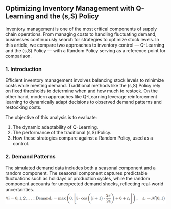 ## Optimizing Inventory Management with Q-Learning and the (s,S) Policy
Inventory management is one of the most critical components of supply chain operations. From managing costs to handling fluctuating demand, businesses continuously search for strategies to optimize stock levels. In this article, we compare two approaches to inventory control — Q-Learning and the (s,S) Policy — with a Random Policy serving as a reference point for comparison.

### 1. Introduction
Efficient inventory management involves balancing stock levels to minimize costs while meeting demand. Traditional methods like the (s,S) Policy rely on fixed thresholds to determine when and how much to restock. On the other hand, modern approaches like Q-Learning leverage reinforcement learning to dynamically adapt decisions to observed demand patterns and restocking costs.

The objective of this analysis is to evaluate:

1. The dynamic adaptability of Q-Learning.
2. The performance of the traditional (s,S) Policy.
3. How these strategies compare against a Random Policy, used as a control.

### 2. Demand Patterns
The simulated demand data includes both a seasonal component and a random component. The seasonal component captures predictable fluctuations such as holidays or production cycles, while the random component accounts for unexpected demand shocks, reflecting real-world uncertainties.
![Demand Data Generating Process](demanddgp.png "Demand Data Generating Process")

